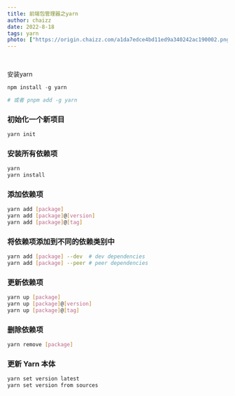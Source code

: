 ```yaml
---
title: 前端包管理器之yarn
author: chaizz
date: 2022-8-18
tags: yarn
photo: ["https://origin.chaizz.com/a1da7edce4bd11ed9a340242ac190002.png"]
---
```


​          

<!--more-->

安装yarn 

```powershell
npm install -g yarn

# 或者 pnpm add -g yarn
```



### 初始化一个新项目

```bash
yarn init
```

### 安装所有依赖项

```bash
yarn
yarn install
```

### 添加依赖项

```bash
yarn add [package]
yarn add [package]@[version]
yarn add [package]@[tag]
```

### 将依赖项添加到不同的依赖类别中

```bash
yarn add [package] --dev  # dev dependencies
yarn add [package] --peer # peer dependencies
```

### 更新依赖项

```bash
yarn up [package]
yarn up [package]@[version]
yarn up [package]@[tag]
```

### 删除依赖项

```bash
yarn remove [package]
```

### 更新 Yarn 本体

```bash
yarn set version latest
yarn set version from sources
```
